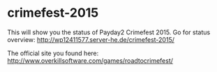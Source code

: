 # crimefest-2015
This will show you the status of Payday2 Crimefest 2015.
Go for status overview: http://wp12411577.server-he.de/crimefest-2015/


The official site you found here:
http://www.overkillsoftware.com/games/roadtocrimefest/
